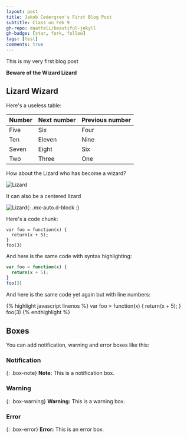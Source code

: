 ```yaml
---
layout: post
title: Jakob Cedergren's First Blog Post 
subtitle: Class on Feb 9
gh-repo: daattali/beautiful-jekyll
gh-badge: [star, fork, follow]
tags: [test]
comments: true
---
```


This is my very first blog post

**Beware of the Wizard Lizard**

## Lizard Wizard

Here's a useless table:

| Number | Next number | Previous number |
| :------ |:--- | :--- |
| Five | Six | Four |
| Ten | Eleven | Nine |
| Seven | Eight | Six |
| Two | Three | One |


How about the Lizard who has become a wizard?

![Lizard](https://i.redd.it/zgnh580wy8t21.jpg)

It can also be a centered lizard

![Lizard](https://i.redd.it/zgnh580wy8t21.jpg){: .mx-auto.d-block :}

Here's a code chunk:

~~~
var foo = function(x) {
  return(x + 5);
}
foo(3)
~~~

And here is the same code with syntax highlighting:

```javascript
var foo = function(x) {
  return(x + 5);
}
foo(3)
```

And here is the same code yet again but with line numbers:

{% highlight javascript linenos %}
var foo = function(x) {
  return(x + 5);
}
foo(3)
{% endhighlight %}

## Boxes
You can add notification, warning and error boxes like this:

### Notification

{: .box-note}
**Note:** This is a notification box.

### Warning

{: .box-warning}
**Warning:** This is a warning box.

### Error

{: .box-error}
**Error:** This is an error box.
